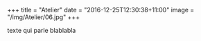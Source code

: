 +++
title = "Atelier"
date = "2016-12-25T12:30:38+11:00"
image = "/img/Atelier/06.jpg"
+++

texte qui parle blablabla
